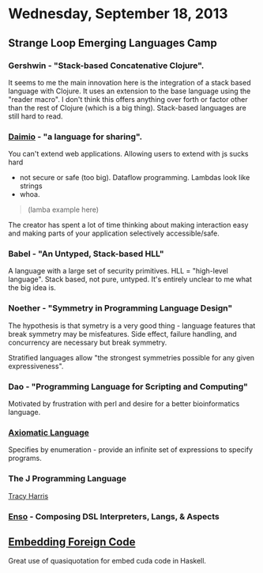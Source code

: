 # Wednesday, September 18, 2013

## Strange Loop Emerging Languages Camp

### Gershwin - "Stack-based Concatenative Clojure".

It seems to me the main innovation here is the integration of a stack based
language with Clojure. It uses an extension to the base language using the
"reader macro". I don't think this offers anything over forth or factor other
than the rest of Clojure (which is a big thing). Stack-based languages are
still hard to read.

### [Daimio](daimio.org) - "a language for sharing".

You can't extend web applications. Allowing users to extend with js sucks hard
- not secure or safe (too big). Dataflow programming. Lambdas look like strings
- whoa.

> (lamba example here)

The creator has spent a lot of time thinking about making interaction easy and
making parts of your application selectively accessible/safe.

### Babel - "An Untyped, Stack-based HLL"

A language with a large set of security primitives. HLL = "high-level
language". Stack based, not pure, untyped. It's entirely unclear to me what the
big idea is.

### Noether - "Symmetry in Programming Language Design"

The hypothesis is that symetry is a very good thing - language features that
break symmetry may be misfeatures. Side effect, failure handling, and
concurrency are necessary but break symmetry.

Stratified languages allow "the strongest symmetries possible for any given
expressiveness".

### Dao - "Programming Language for Scripting and Computing"

Motivated by frustration with perl and desire for a better bioinformatics
language.

### [Axiomatic Language](http://axiomaticlanguage.org/)

Specifies by enumeration - provide an infinite set of expressions to specify
programs.

### The J Programming Language

[Tracy Harris](http://kaleidic.com/)

### [Enso](http://enso-lang.org/) - Composing DSL Interpreters, Langs, & Aspects


## [Embedding Foreign Code](/files/acc-ffi.pdf)

Great use of quasiquotation for embed cuda code in Haskell.
